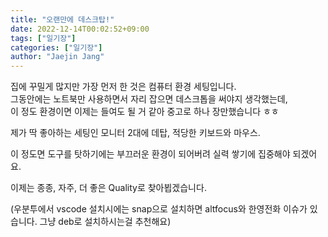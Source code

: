 ```yaml
---
title: "오랜만에 데스크탑!"
date: 2022-12-14T00:02:52+09:00
tags: ["일기장"]
categories: ["일기장"]
author: "Jaejin Jang"
---
```


집에 꾸밀게 많지만 가장 먼저 한 것은 컴퓨터 환경 세팅입니다.  
그동안에는 노트북만 사용하면서 자리 잡으면 데스크톱을 써야지 생각했는데,   
이 정도 환경이면 이제는 들여도 될 거 같아 중고로 하나 장만했습니다 ㅎㅎ  

제가 딱 좋아하는 세팅인 모니터 2대에 데탑, 적당한 키보드와 마우스.  

이 정도면 도구를 탓하기에는 부끄러운 환경이 되어버려 실력 쌓기에 집중해야 되겠어요.  

이제는 종종, 자주, 더 좋은 Quality로 찾아뵙겠습니다.  

(우분투에서 vscode 설치시에는 snap으로 설치하면 altfocus와 한영전화 이슈가 있습니다. 그냥 deb로 설치하시는걸 추천해요)